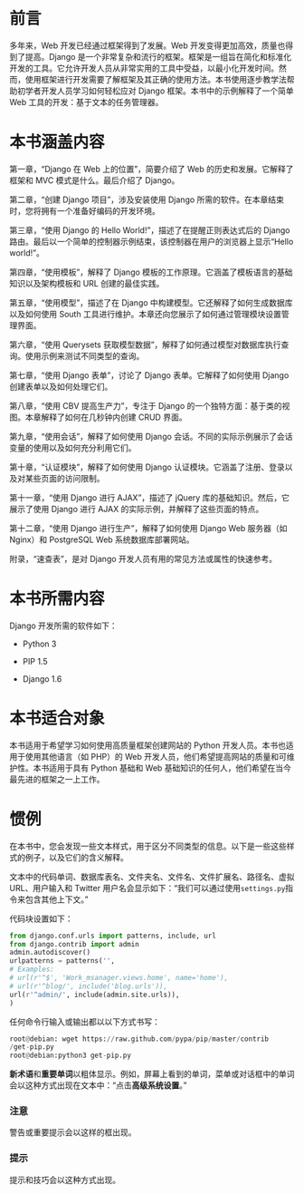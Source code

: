 # 前言

多年来，Web 开发已经通过框架得到了发展。Web 开发变得更加高效，质量也得到了提高。Django 是一个非常复杂和流行的框架。框架是一组旨在简化和标准化开发的工具。它允许开发人员从非常实用的工具中受益，以最小化开发时间。然而，使用框架进行开发需要了解框架及其正确的使用方法。本书使用逐步教学法帮助初学者开发人员学习如何轻松应对 Django 框架。本书中的示例解释了一个简单 Web 工具的开发：基于文本的任务管理器。

# 本书涵盖内容

第一章，“Django 在 Web 上的位置”，简要介绍了 Web 的历史和发展。它解释了框架和 MVC 模式是什么。最后介绍了 Django。

第二章，“创建 Django 项目”，涉及安装使用 Django 所需的软件。在本章结束时，您将拥有一个准备好编码的开发环境。

第三章，“使用 Django 的 Hello World!”，描述了在提醒正则表达式后的 Django 路由。最后以一个简单的控制器示例结束，该控制器在用户的浏览器上显示“Hello world!”。

第四章，“使用模板”，解释了 Django 模板的工作原理。它涵盖了模板语言的基础知识以及架构模板和 URL 创建的最佳实践。

第五章，“使用模型”，描述了在 Django 中构建模型。它还解释了如何生成数据库以及如何使用 South 工具进行维护。本章还向您展示了如何通过管理模块设置管理界面。

第六章，“使用 Querysets 获取模型数据”，解释了如何通过模型对数据库执行查询。使用示例来测试不同类型的查询。

第七章，“使用 Django 表单”，讨论了 Django 表单。它解释了如何使用 Django 创建表单以及如何处理它们。

第八章，“使用 CBV 提高生产力”，专注于 Django 的一个独特方面：基于类的视图。本章解释了如何在几秒钟内创建 CRUD 界面。

第九章，“使用会话”，解释了如何使用 Django 会话。不同的实际示例展示了会话变量的使用以及如何充分利用它们。

第十章，“认证模块”，解释了如何使用 Django 认证模块。它涵盖了注册、登录以及对某些页面的访问限制。

第十一章，“使用 Django 进行 AJAX”，描述了 jQuery 库的基础知识。然后，它展示了使用 Django 进行 AJAX 的实际示例，并解释了这些页面的特点。

第十二章，“使用 Django 进行生产”，解释了如何使用 Django Web 服务器（如 Nginx）和 PostgreSQL Web 系统数据库部署网站。

附录，“速查表”，是对 Django 开发人员有用的常见方法或属性的快速参考。

# 本书所需内容

Django 开发所需的软件如下：

+   Python 3

+   PIP 1.5

+   Django 1.6

# 本书适合对象

本书适用于希望学习如何使用高质量框架创建网站的 Python 开发人员。本书也适用于使用其他语言（如 PHP）的 Web 开发人员，他们希望提高网站的质量和可维护性。本书适用于具有 Python 基础和 Web 基础知识的任何人，他们希望在当今最先进的框架之一上工作。

# 惯例

在本书中，您会发现一些文本样式，用于区分不同类型的信息。以下是一些这些样式的例子，以及它们的含义解释。

文本中的代码单词、数据库表名、文件夹名、文件名、文件扩展名、路径名、虚拟 URL、用户输入和 Twitter 用户名会显示如下：“我们可以通过使用`settings.py`指令来包含其他上下文。”

代码块设置如下：

```py
from django.conf.urls import patterns, include, url
from django.contrib import admin
admin.autodiscover()
urlpatterns = patterns('',
# Examples:
# url(r'^$', 'Work_msanager.views.home', name='home'),
# url(r'^blog/', include('blog.urls')),
url(r'^admin/', include(admin.site.urls)),
)
```

任何命令行输入或输出都以以下方式书写：

```py
root@debian: wget https://raw.github.com/pypa/pip/master/contrib
/get-pip.py
root@debian:python3 get-pip.py

```

**新术语**和**重要单词**以粗体显示。例如，屏幕上看到的单词，菜单或对话框中的单词会以这种方式出现在文本中：“点击**高级系统设置**。”

### 注意

警告或重要提示会以这样的框出现。

### 提示

提示和技巧会以这种方式出现。
